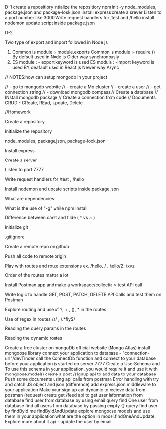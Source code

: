 D-1
create a repositiory
Intialize the repositiory npm init -y
node_modules, package.json and package-losk.json
install express
create a srever
Listen to a port number like 3000
Write request handlers for /test and /hello
install nodemon update script inside package.json

D-2

Two type of export and import followed in Node js

1. Common js module :- module.exports
   Common js module :- require ()
   By defsult used in Node js
   Older way
   synchronously
2. ES module : - export keyword is used
   ES module : -import keyword is used
   BY deafault used in React js
   Newer way
   Async

// NOTES:how can setup mongodb in your project

// - go to mongodb website
// - create a Mo cluster
// - create a user
// - get connection string
// - download mongodb compass
 // Create a database
// INstall mongodb package
// Create a connection from code
// Documents CRUD - CReate, REad, Update, Delete

//Homework

Create a repository

Initialize the repository

node_modules, package.json, package-lock.json

Install express

Create a server

Listen to port 7777

Write request handlers for /test , /hello

Install nodemon and update scripts inside package.json

What are dependencies

What is the use of "-g" while npm install

Difference between caret and tilde ( ^ vs ~ )

initialize git

.gitignore

Create a remote repo on github

Push all code to remote origin

Play with routes and route extensions ex. /hello, / , hello/2, /xyz

Order of the routes matter a lot

Install Postman app and make a workspace/collectio > test API call

Write logic to handle GET, POST, PATCH, DELETE API Calls and test them on Postman

Explore routing and use of ?, + , (), * in the routes

Use of regex in routes /a/ , /.*fly$/

Reading the query params in the routes

Reading the dynamic routes

Create a free cluster on mongoDb official website (Mongo Atlas)
install mongoose library
connect your application to database - "connection-url"/devTinder 
call the ConnectDb function and connect to your database before your application is started on server 7777
Create a UserSchema and To use this schema in your application, you would require it and use it with mongoose.model() 
create a post /signup api to add data to your database
Push some documents using api calls from postman 
Error handling with try and catch
JS object and json (difference)
add express.json middleware to your application 
Make your sign up api dynamic to recieve data from postman (request)
create get /feed api to get user information from database
find user from database by using email query 
find One user from database
find all users from database by passing empty {} query
find user by findByid me
findByIdAndUpdate
explore mongoose models and use them in your application
what are the option in model.findOneAndUpdate. Explore more about it 
api - update the user by email